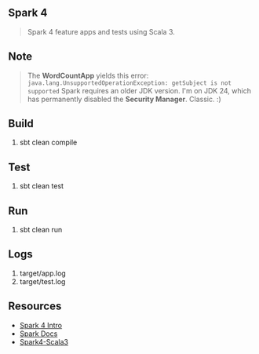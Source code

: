 Spark 4
-------
>Spark 4 feature apps and tests using Scala 3.

Note
----
>The **WordCountApp** yields this error: ```java.lang.UnsupportedOperationException: getSubject is not supported```
>Spark requires an older JDK version. I'm on JDK 24, which has permanently disabled the **Security Manager**. Classic. :)

Build
-----
1. sbt clean compile

Test
----
1. sbt clean test

Run
---
1. sbt clean run

Logs
----
1. target/app.log
2. target/test.log

Resources
---------
* [Spark 4 Intro](https://www.databricks.com/blog/introducing-apache-spark-40)
* [Spark Docs](https://spark.apache.org/docs/latest/)
* [Spark4-Scala3](https://vincenzobaz.github.io/spark-scala3/)